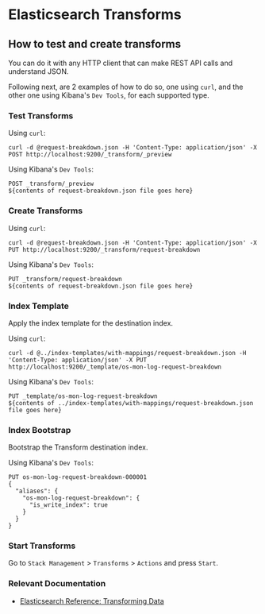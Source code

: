 # Elasticsearch Transforms

## How to test and create transforms

You can do it with any HTTP client that can make REST API calls and understand JSON.

Following next, are 2 examples of how to do so, one using `curl`, and the other one using Kibana's `Dev Tools`, for each supported type.

### Test Transforms

Using `curl`:
```
curl -d @request-breakdown.json -H 'Content-Type: application/json' -X POST http://localhost:9200/_transform/_preview
```

Using Kibana's `Dev Tools`:
```
POST _transform/_preview
${contents of request-breakdown.json file goes here}
```

### Create Transforms

Using `curl`:
```
curl -d @request-breakdown.json -H 'Content-Type: application/json' -X PUT http://localhost:9200/_transform/request-breakdown
```

Using Kibana's `Dev Tools`:
```
PUT _transform/request-breakdown
${contents of request-breakdown.json file goes here}
```

### Index Template

Apply the index template for the destination index.

Using `curl`:
```
curl -d @../index-templates/with-mappings/request-breakdown.json -H 'Content-Type: application/json' -X PUT http://localhost:9200/_template/os-mon-log-request-breakdown
```

Using Kibana's `Dev Tools`:
```
PUT _template/os-mon-log-request-breakdown
${contents of ../index-templates/with-mappings/request-breakdown.json file goes here}
```

### Index Bootstrap

Bootstrap the Transform destination index.

Using Kibana's `Dev Tools`:
```
PUT os-mon-log-request-breakdown-000001
{
  "aliases": {
    "os-mon-log-request-breakdown": {
      "is_write_index": true
    }
  }
}
```

### Start Transforms

Go to `Stack Management` > `Transforms` > `Actions` and press `Start`.

### Relevant Documentation

* [Elasticsearch Reference: Transforming Data](https://www.elastic.co/guide/en/elasticsearch/reference/current/transforms.html)